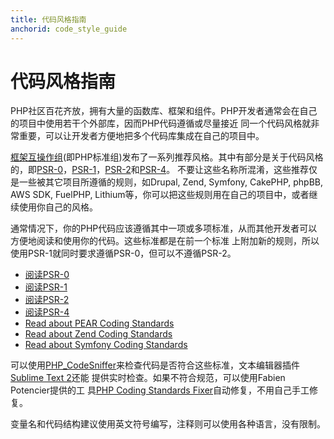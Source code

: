 ```yaml
---
title: 代码风格指南
anchorid: code_style_guide
---
```


<h1 id="code_style_guide">代码风格指南</h1>

PHP社区百花齐放，拥有大量的函数库、框架和组件。PHP开发者通常会在自己的项目中使用若干个外部库，因而PHP代码遵循或尽量接近
同一个代码风格就非常重要，可以让开发者方便地把多个代码库集成在自己的项目中。

[框架互操作组][fig](即PHP标准组)发布了一系列推荐风格。其中有部分是关于代码风格的，即[PSR-0][psr0]，[PSR-1][psr1]，[PSR-2][psr2]和[PSR-4][psr4]。
不要让这些名称所混淆，这些推荐仅是一些被其它项目所遵循的规则，如Drupal, Zend, Symfony, CakePHP, phpBB, AWS SDK, FuelPHP,
Lithium等，你可以把这些规则用在自己的项目中，或者继续使用你自己的风格。

通常情况下，你的PHP代码应该遵循其中一项或多项标准，从而其他开发者可以方便地阅读和使用你的代码。这些标准都是在前一个标准
上附加新的规则，所以使用PSR-1就同时要求遵循PSR-0，但可以不遵循PSR-2。

* [阅读PSR-0][psr0]
* [阅读PSR-1][psr1]
* [阅读PSR-2][psr2]
* [阅读PSR-4][psr4]
* [Read about PEAR Coding Standards][pear-cs]
* [Read about Zend Coding Standards][zend-cs]
* [Read about Symfony Coding Standards][symfony-cs]

可以使用[PHP_CodeSniffer][phpcs]来检查代码是否符合这些标准，文本编辑器插件[Sublime Text 2][st-cs]还能
提供实时检查。如果不符合规范，可以使用Fabien Potencier提供的工
具[PHP Coding Standards Fixer][phpcsfixer]自动修复，不用自己手工修复。

变量名和代码结构建议使用英文符号编写，注释则可以使用各种语言，没有限制。

[fig]: http://www.php-fig.org/
[psr0]: https://github.com/php-fig/fig-standards/blob/master/accepted/PSR-0.md
[psr1]: https://github.com/php-fig/fig-standards/blob/master/accepted/PSR-1-basic-coding-standard.md
[psr2]: https://github.com/php-fig/fig-standards/blob/master/accepted/PSR-2-coding-style-guide.md
[psr4]: https://github.com/php-fig/fig-standards/blob/master/accepted/PSR-4-autoloader.md
[pear-cs]: http://pear.php.net/manual/en/standards.php
[zend-cs]: http://framework.zend.com/wiki/display/ZFDEV2/Coding+Standards
[symfony-cs]: http://symfony.com/doc/current/contributing/code/standards.html
[phpcs]: http://pear.php.net/package/PHP_CodeSniffer/
[st-cs]: https://github.com/benmatselby/sublime-phpcs
[phpcsfixer]: http://cs.sensiolabs.org/
